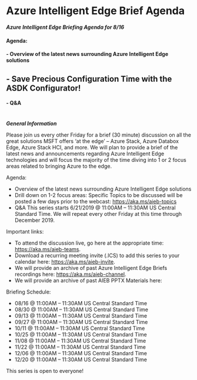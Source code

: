 # Azure Intelligent Edge Brief Agenda

***Azure Intelligent Edge Briefing Agenda for 8/16***

#### Agenda: ##
#### -	Overview of the latest news surrounding Azure Intelligent Edge solutions ###
## -	Save Precious Configuration Time with the ASDK Configurator! ##
#### -	Q&A ###

 #
 #
  
  


***General Information***

Please join us every other Friday for a brief (30 minute) discussion on all the great solutions MSFT offers ‘at the edge’ – Azure Stack, Azure Databox Edge, Azure Stack HCI, and more.  We will plan to provide a brief of the latest news and announcements regarding Azure Intelligent Edge technologies and will focus the majority of the time diving into 1 or 2 focus areas related to bringing Azure to the edge.

Agenda:
-	Overview of the latest news surrounding Azure Intelligent Edge solutions
-	Drill down on 1-2 focus areas:  Specific Topics to be discussed will be posted a few days prior to the webcast:  https://aka.ms/aieb-topics
-	Q&A
This series starts 6/21/2019 @ 11:00AM – 11:30AM US Central Standard Time.  We will repeat every other Friday at this time through December 2019.  

Important links:
-	To attend the discussion live, go here at the appropriate time:  https://aka.ms/aieb-teams.  
-	Download a recurring meeting invite (.ICS) to add this series to your calendar here:  https://aka.ms/aieb-invite.
-	We will provide an archive of past Azure Intelligent Edge Briefs recordings here:  https://aka.ms/aieb-channel.
- We will provide an archive of past AIEB PPTX Materials here:    

Briefing Schedule:

-	08/16 @ 11:00AM – 11:30AM US Central Standard Time
-	08/30 @ 11:00AM – 11:30AM US Central Standard Time
-	09/13 @ 11:00AM – 11:30AM US Central Standard Time
-	09/27 @ 11:00AM – 11:30AM US Central Standard Time
-	10/11 @ 11:00AM – 11:30AM US Central Standard Time
-	10/25 @ 11:00AM – 11:30AM US Central Standard Time
-	11/08 @ 11:00AM – 11:30AM US Central Standard Time
-	11/22 @ 11:00AM – 11:30AM US Central Standard Time
-	12/06 @ 11:00AM – 11:30AM US Central Standard Time
-	12/20 @ 11:00AM – 11:30AM US Central Standard Time

This series is open to everyone!
